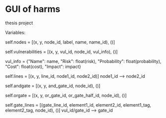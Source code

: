 # GUI of harms
thesis project

Variables: 

self.nodes = [(x, y, node_id, label, name, name_id), ()]

self.vulnerabilities = [(x, y, vul_id, node_id, vul_info), ()]

vul_info = {"Name": name, "Risk": float(risk), "Probability": float(probability), "Cost": float(cost), "Impact": impact}

self.lines = [(x, y, line_id, node1_id, node2_id)] 
node1_id --> node2_id

self.andgate = [(x, y, and_gate_id, node_id), ()]

self.orgate = [(x, y, or_gate_id, or_gate_half_id, node_id), ()]

self.gate_lines = [(gate_line_id, element1_id, element2_id, element1_tag, element2_tag, node_id), ()]
vul_id/gate_id --> gate_id